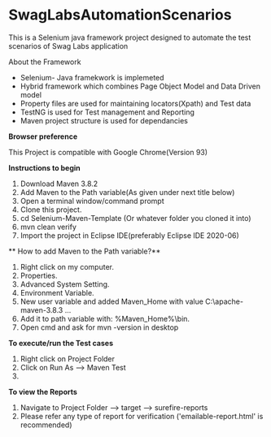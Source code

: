 # SwagLabsAutomationScenarios
This is a Selenium java framework project designed to automate the test scenarios of Swag Labs application

About the Framework 

* Selenium- Java framekwork is implemeted
* Hybrid framework which combines Page Object Model and Data Driven model
* Property files are used for maintaining locators(Xpath) and Test data
* TestNG is used for Test management and Reporting 
* Maven project structure is used for dependancies


**Browser preference**

This Project is compatible with Google Chrome(Version 93)



**Instructions to begin**

1. Download Maven 3.8.2
2. Add Maven to the Path variable(As given under next title below)
3. Open a terminal window/command prompt
4. Clone this project.
5. cd Selenium-Maven-Template (Or whatever folder you cloned it into)
6. mvn clean verify
7. Import the project in Eclipse IDE(preferably Eclipse IDE 2020-06)



**
How to add Maven to the Path variable?**

1. Right click on my computer.
2. Properties.
3. Advanced System Setting.
4. Environment Variable.
5. New user variable and added Maven_Home with value C:\apache-maven-3.8.3 ...
6. Add it to path variable with: %Maven_Home%\bin.
7. Open cmd and ask for mvn -version in desktop



**To execute/run the Test cases**

1. Right click on Project Folder
2. Click on Run As --> Maven Test
3. 



**To view the Reports**

1. Navigate to Project Folder --> target --> surefire-reports
2. Please refer any type of report for verification ('emailable-report.html' is recommended)







